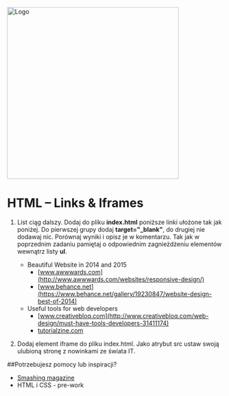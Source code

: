 <img alt="Logo" src="http://coderslab.pl/svg/logo-coderslab.svg" width="400">

# HTML &ndash; Links & Iframes

1. List ciąg dalszy. Dodaj do pliku **index.html** poniższe linki ułożone tak jak poniżej. Do pierwszej grupy dodaj **target="_blank"**, do drugiej nie dodawaj nic. Porównaj wyniki i opisz je w komentarzu. Tak jak w poprzednim zadaniu pamiętaj o odpowiednim zagnieżdżeniu elementów wewnątrz listy **ul**. 
    * Beautiful Website in 2014 and 2015
      * [www.awwwards.com](http://www.awwwards.com/websites/responsive-design/)
      * [www.behance.net](https://www.behance.net/gallery/19230847/website-design-best-of-2014)
    * Useful tools for web developers
      * [www.creativebloq.com](http://www.creativebloq.com/web-design/must-have-tools-developers-31411174)
      * [tutorialzine.com](http://tutorialzine.com/2014/09/50-awesome-tools-and-resources-for-web-developers/)

2. Dodaj element iframe do pliku index.html. Jako atrybut src ustaw swoją ulubioną stronę z nowinkami ze świata IT.

##Potrzebujesz pomocy lub inspiracji?
* [Smashing magazine](https://www.smashingmagazine.com/)
* HTML i CSS - pre-work
